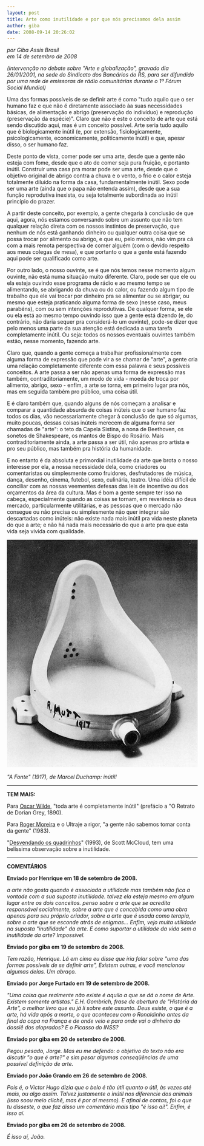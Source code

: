 ```yaml
---
layout: post
title: Arte como inutilidade e por que nós precisamos dela assim
author: giba
date: 2008-09-14 20:26:02
---
```

*por Giba Assis Brasil*\
*em 14 de setembro de 2008*

*(intervenção no debate sobre "Arte e globalização", gravado dia 26/01/2001, na sede do Sindicato dos Bancários do RS, para ser difundido por uma rede de emissoras de rádio comunitárias durante o 1º Fórum Social Mundial)*

Uma das formas possíveis de se definir arte é como "tudo aquilo que o ser humano faz e que não é diretamente associado àa suas necessidades básicas, de alimentação e abrigo (preservação do indivíduo) e reprodução (preservação da espécie)". Claro que não é este o conceito de arte que está sendo discutido aqui, mas é um conceito possível. Arte seria tudo aquilo que é biologicamente inútil (e, por extensão, fisiologicamente, psicologicamente, economicamente, politicamente inútil) e que, apesar disso, o ser humano faz.

Deste ponto de vista, comer pode ser uma arte, desde que a gente não esteja com fome, desde que o ato de comer seja pura fruição, e portanto inútil. Construir uma casa pra morar pode ser uma arte, desde que o objetivo original de abrigo contra a chuva e o vento, o frio e o calor esteja totalmente diluído na forma da casa, fundamentalmente inútil. Sexo pode ser uma arte (ainda que o papa não entenda assim), desde que a sua função reprodutiva inexista, ou seja totalmente subordinada ao inútil princípio do prazer.

A partir deste conceito, por exemplo, a gente chegaria à conclusão de que aqui, agora, nós estamos conversando sobre um assunto que não tem qualquer relação direta com os nossos instintos de preservação, que nenhum de nós está ganhando dinheiro ou qualquer outra coisa que se possa trocar por alimento ou abrigo, e que eu, pelo menos, não vim pra cá com a mais remota perspectiva de comer alguém (com o devido respeito aos meus colegas de mesa), e que portanto o que a gente está fazendo aqui pode ser qualificado como arte.

Por outro lado, o nosso ouvinte, se é que nós temos nesse momento algum ouvinte, não está numa situação muito diferente. Claro, pode ser que ele ou ela esteja ouvindo esse programa de rádio e ao mesmo tempo se alimentando, se abrigando da chuva ou do calor, ou fazendo algum tipo de trabalho que ele vai trocar por dinheiro pra se alimentar ou se abrigar, ou mesmo que esteja praticando alguma forma de sexo (nesse caso, meus parabéns), com ou sem intenções reprodutivas. De qualquer forma, se ele ou ela está ao mesmo tempo ouvindo isso que a gente está dizendo (e, do contrário, não daria sequer pra considerá-lo um ouvinte), pode-se dizer que pelo menos uma parte da sua atenção está dedicada a uma tarefa completamente inútil. Ou seja: todos os nossos eventuais ouvintes também estão, nesse momento, fazendo arte.

Claro que, quando a gente começa a trabalhar profissionalmente com alguma forma de expressão que pode vir a se chamar de "arte", a gente cria uma relação completamente diferente com essa palavra e seus possíveis conceitos. A arte passa a ser não apenas uma forma de expressão mas também, contraditoriamente, um modo de vida - moeda de troca por alimento, abrigo, sexo - enfim, a arte se torna, em primeiro lugar pra nós, mas em seguida também pro público, uma coisa útil.

E é claro também que, quando alguns de nós começam a analisar e comparar a quantidade absurda de coisas inúteis que o ser humano faz todos os dias, vão necessariamente chegar à conclusão de que só algumas, muito poucas, dessas coisas inúteis merecem de alguma forma ser chamadas de "arte": o teto da Capela Sistina, a nona de Beethoven, os sonetos de Shakespeare, os mantos de Bispo do Rosário. Mais contraditoriamente ainda, a arte passa a ser útil, não apenas pro artista e pro seu público, mas também pra história da humanidade.

E no entanto é da absoluta e primordial inutilidade da arte que brota o nosso interesse por ela, a nossa necessidade dela, como criadores ou comentaristas ou simplesmente como fruidores, desfrutadores de música, dança, desenho, cinema, futebol, sexo, culinária, teatro. Uma idéia difícil de conciliar com as nossas veementes defesas das leis de incentivo ou dos orçamentos da área da cultura. Mas é bom a gente sempre ter isso na cabeça, especialmente quando as coisas se tornam, em reverência ao deus mercado, particularmente utilitárias, e as pessoas que o mercado não consegue ou não precisa ou simplesmente não quer integrar são descartadas como inúteis: não existe nada mais inútil pra vida neste planeta do que a arte; e não há nada mais necessário do que a arte pra que esta vida seja vivida com qualidade.

![](/uploads/marcel-duchamp-fountain.jpg)

*"A Fonte" (1917), de Marcel Duchamp: inútil!*

- - -

**TEM MAIS:**

Para [Oscar Wilde](http://en.wikipedia.org/wiki/Oscar_Wilde), "toda arte é completamente inútil" (prefácio a "O Retrato de Dorian Grey, 1890).

Para [Roger Moreira](http://www.youtube.com/watch?v=FA-jnc6X63s) e o Ultraje a rigor, "a gente não sabemos tomar conta da gente" (1983).

"[Desvendando os quadrinhos](http://www.submarino.com.br/books_productdetails.asp?ProdTypeId=1&ProdId=21471&St=MV)" (1993), de Scott McCloud, tem uma belíssima observação sobre a inutilidade.

- - -

**COMENTÁRIOS**

**Enviado por Henrique em 18 de setembro de 2008.**

*a arte não gosta quando é associada a utilidade mas também não fica a vontade com a sua suposta inutilidade. talvez ela esteja mesmo em algum lugar entre os dois conceitos. penso sobre a arte que se acredita responsável socialmente, sobre a arte que é concebida como uma obra apenas para seu próprio criador, sobre a arte que é usada como terapia, sobre a arte que se esconde atrás de enigmas... Enfim, vejo muita utilidade na suposta "inutilidade" da arte. E como suportar a utilidade da vida sem a inutilidade da arte? Impossível.*

**Enviado por giba em 19 de setembro de 2008.**

*Tem razão, Henrique. Lá em cima eu disse que iria falar sobre "uma das formas possíveis de se definir arte", Existem outras, e você mencionou algumas delas. Um abraço.*

**Enviado por Jorge Furtado em 19 de setembro de 2008.**

*"Uma coisa que realmente não existe é aquilo a que se dá o nome de Arte. Existem somente artistas." E.H. Gombrich, frase de abertura de "História da Arte", o melhor livro que eu já li sobre este assunto. Deus existe, o que é a arte, há vida após a morte, o que aconteceu com o Ronaldinho antes da final da copa na França e de onde veio e para onde vai o dinheiro do dossiê dos aloprados? E o Picasso do INSS?*

**Enviado por giba em 20 de setembro de 2008.**

*Pegou pesado, Jorge. Mas eu me defendo: o objetivo do texto não era discutir "o que é arte?" e sim pesar algumas conseqüências de uma possível definição de arte.*

**Enviado por João Grando em 26 de setembro de 2008.**

*Pois é, o Victor Hugo dizia que o belo é tão útil quanto o útil, às vezes até mais, ou algo assim. Talvez justamente o inútil nos diferencie dos animais (isso soou meio clichê, mas é por aí mesmo). E afinal de contas, foi o que tu disseste, o que faz disso um comentário mais tipo "é isso aí!". Enfim, é isso aí.*

**Enviado por giba em 26 de setembro de 2008.**

*É isso aí, João.*